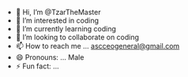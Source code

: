 - 👋 Hi, I’m @TzarTheMaster
- 👀 I’m interested in coding
- 🌱 I’m currently learning coding
- 💞️ I’m looking to collaborate on coding
- 📫 How to reach me ... ascceogeneral@gmail.com 
- 😄 Pronouns: ... Male
- ⚡ Fun fact: ... 

<!---
TzarTheMaster/TzarTheMaster is a ✨ special ✨ repository because its `README.md` (this file) appears on your GitHub profile.
You can click the Preview link to take a look at your changes.
--->
